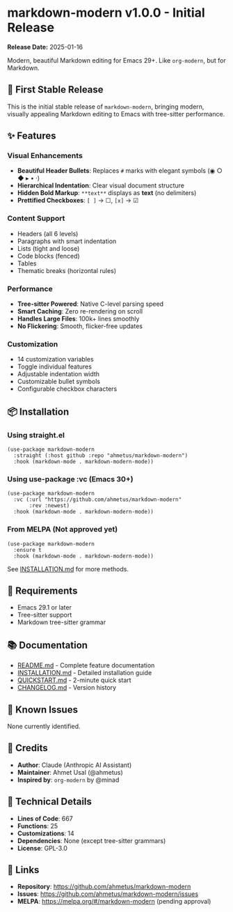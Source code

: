 # markdown-modern v1.0.0 - Initial Release

**Release Date:** 2025-01-16

Modern, beautiful Markdown editing for Emacs 29+. Like `org-modern`, but for Markdown.

## 🎉 First Stable Release

This is the initial stable release of `markdown-modern`, bringing modern, visually appealing Markdown editing to Emacs with tree-sitter performance.

## ✨ Features

### Visual Enhancements
- **Beautiful Header Bullets**: Replaces `#` marks with elegant symbols (◉ ○ ◆ ▸ • ·)
- **Hierarchical Indentation**: Clear visual document structure
- **Hidden Bold Markup**: `**text**` displays as **text** (no delimiters)
- **Prettified Checkboxes**: `[ ]` → ☐, `[x]` → ☑

### Content Support
- Headers (all 6 levels)
- Paragraphs with smart indentation
- Lists (tight and loose)
- Code blocks (fenced)
- Tables
- Thematic breaks (horizontal rules)

### Performance
- **Tree-sitter Powered**: Native C-level parsing speed
- **Smart Caching**: Zero re-rendering on scroll
- **Handles Large Files**: 100k+ lines smoothly
- **No Flickering**: Smooth, flicker-free updates

### Customization
- 14 customization variables
- Toggle individual features
- Adjustable indentation width
- Customizable bullet symbols
- Configurable checkbox characters

## 📦 Installation

### Using straight.el
```elisp
(use-package markdown-modern
  :straight (:host github :repo "ahmetus/markdown-modern")
  :hook (markdown-mode . markdown-modern-mode))
```

### Using use-package :vc (Emacs 30+)
```elisp
(use-package markdown-modern
  :vc (:url "https://github.com/ahmetus/markdown-modern"
       :rev :newest)
  :hook (markdown-mode . markdown-modern-mode))
```
### From MELPA (Not approved yet)
```elisp
(use-package markdown-modern
  :ensure t
  :hook (markdown-mode . markdown-modern-mode))
```
See [INSTALLATION.md](INSTALLATION.md) for more methods.

## 🎯 Requirements

- Emacs 29.1 or later
- Tree-sitter support
- Markdown tree-sitter grammar

## 📚 Documentation

- [README.md](README.md) - Complete feature documentation
- [INSTALLATION.md](INSTALLATION.md) - Detailed installation guide
- [QUICKSTART.md](QUICKSTART.md) - 2-minute quick start
- [CHANGELOG.md](CHANGELOG.md) - Version history

## 🐛 Known Issues

None currently identified.

## 🙏 Credits

- **Author**: Claude (Anthropic AI Assistant)
- **Maintainer**: Ahmet Usal (@ahmetus)
- **Inspired by**: `org-modern` by @minad

## 📝 Technical Details

- **Lines of Code**: 667
- **Functions**: 25
- **Customizations**: 14
- **Dependencies**: None (except tree-sitter grammars)
- **License**: GPL-3.0

## 🔗 Links

- **Repository**: https://github.com/ahmetus/markdown-modern
- **Issues**: https://github.com/ahmetus/markdown-modern/issues
- **MELPA**: https://melpa.org/#/markdown-modern (pending approval)

